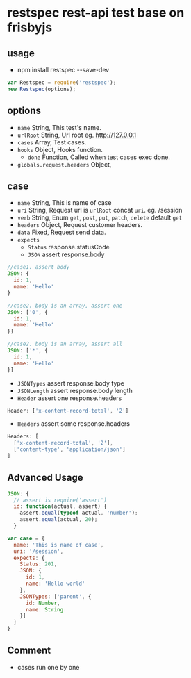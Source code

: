 # restspec rest-api test base on frisbyjs

## usage

* npm install restspec --save-dev

```js
var Restspec = require('restspec');
new Restspec(options);
```

## options

* `name` String, This test's name.
* `urlRoot` String, Url root eg. http://127.0.0.1
* `cases` Array, Test cases.
* `hooks` Object, Hooks function.
  * `done` Function, Called when test cases exec done.
* `globals.request.headers` Object,

## case
* `name` String, This is name of case
* `uri` String, Request url is `urlRoot` concat `uri`. eg. /session
* `verb` String, Enum `get`, `post`, `put`, `patch`, `delete` default `get`
* `headers` Object, Request customer headers.
* `data` Fixed, Request send data.
* `expects`
  * `Status` response.statusCode
  * `JSON` assert response.body
```js
//case1. assert body
JSON: {
  id: 1,
  name: 'Hello'
}

//case2. body is an array, assert one
JSON: ['0', {
  id: 1,
  name: 'Hello'
}]

//case2. body is an array, assert all
JSON: ['*', {
  id: 1,
  name: 'Hello'
}]

```
  * `JSONTypes` assert response.body type
  * `JSONLength` assert response.body length
  * `Header` assert one response.headers
```js
Header: ['x-content-record-total', '2']
```
  * `Headers` assert some response.headers
```js
Headers: [
  ['x-content-record-total', '2'],
  ['content-type', 'application/json']
]
```

## Advanced Usage

```js
JSON: {
  // assert is require('assert')
  id: function(actual, assert) {
    assert.equal(typeof actual, 'number');
    assert.equal(actual, 20);
  }
```


```js
var case = {
  name: 'This is name of case',
  uri: '/session',
  expects: {
    Status: 201,
    JSON: {
      id: 1,
      name: 'Hello world'
    },
    JSONTypes: ['parent', {
      id: Number,
      name: String
    }]
  }
}
```

## Comment
* cases run one by one
